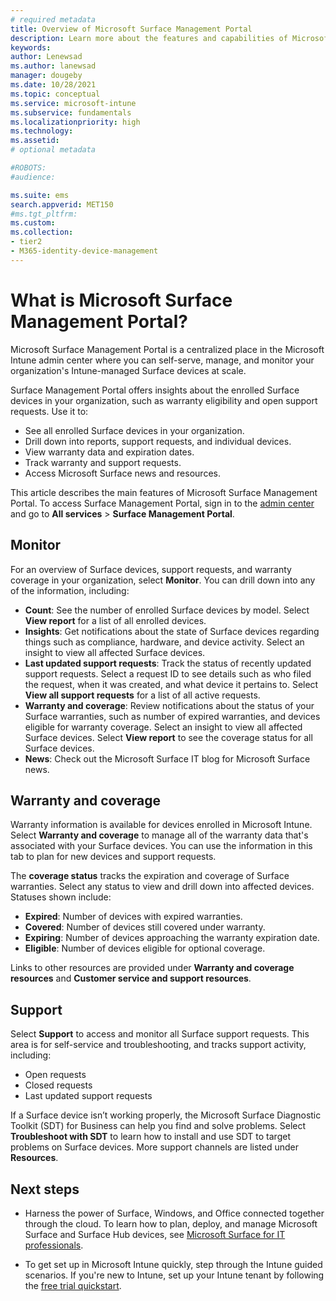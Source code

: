 ```yaml
---
# required metadata
title: Overview of Microsoft Surface Management Portal 
description: Learn more about the features and capabilities of Microsoft Surface Management Portal.     
keywords:
author: Lenewsad
ms.author: lanewsad
manager: dougeby
ms.date: 10/28/2021
ms.topic: conceptual
ms.service: microsoft-intune
ms.subservice: fundamentals
ms.localizationpriority: high
ms.technology:
ms.assetid: 
# optional metadata

#ROBOTS:
#audience:

ms.suite: ems
search.appverid: MET150
#ms.tgt_pltfrm:
ms.custom: 
ms.collection:
- tier2
- M365-identity-device-management
---
```


# What is Microsoft Surface Management Portal?  

Microsoft Surface Management Portal is a centralized place in the Microsoft Intune admin center where you can self-serve, manage, and monitor your organization's Intune-managed Surface devices at scale.  

Surface Management Portal offers insights about the enrolled Surface devices in your organization, such as warranty eligibility and open support requests. Use it to:

* See all enrolled Surface devices in your organization.  
* Drill down into reports, support requests, and individual devices.  
* View warranty data and expiration dates.   
* Track warranty and support requests.  
* Access Microsoft Surface news and resources.  

This article describes the main features of Microsoft Surface Management Portal. To access Surface Management Portal, sign in to the [admin center](https://go.microsoft.com/fwlink/?linkid=2109431) and go to **All services** > **Surface Management Portal**. 

## Monitor  
For an overview of Surface devices, support requests, and warranty coverage in your organization, select  **Monitor**. You can drill down into any of the information, including: 

* **Count**: See the number of enrolled Surface devices by model. Select **View report** for a list of all enrolled devices.  
* **Insights**: Get notifications about the state of Surface devices regarding things such as compliance, hardware, and device activity. Select an insight to view all affected Surface devices.     
* **Last updated support requests**: Track the status of recently updated support requests. Select a request ID to see details such as who filed the request, when it was created, and what device it pertains to. Select **View all support requests** for a list of all active requests. 
* **Warranty and coverage**: Review notifications about the status of your Surface warranties, such as number of expired warranties, and devices eligible for warranty coverage. Select an insight to view all affected Surface devices. Select **View report** to see the coverage status for all Surface devices. 
* **News**: Check out the Microsoft Surface IT blog for Microsoft Surface news. 

## Warranty and coverage  
Warranty information is available for devices enrolled in Microsoft Intune. Select **Warranty and coverage** to manage all of the warranty data that's associated with your Surface devices. You can use the information in this tab to plan for new devices and support requests. 

The **coverage status** tracks the expiration and coverage of Surface warranties. Select any status to view and drill down into affected devices. Statuses shown include:    
 
 * **Expired**: Number of devices with expired warranties.  
 * **Covered**: Number of  devices still covered under warranty.  
 * **Expiring**: Number of devices approaching the warranty expiration date.  
 * **Eligible**: Number of devices eligible for optional coverage.  

Links to other resources are provided under **Warranty and coverage resources** and **Customer service and support resources**.   

## Support  
Select **Support** to access and monitor all Surface support requests. This area is for self-service and troubleshooting, and tracks support activity, including:  

* Open requests    
* Closed requests  
* Last updated support requests  

If a Surface device isn’t working properly, the Microsoft Surface Diagnostic Toolkit (SDT) for Business can help you find and solve problems. Select **Troubleshoot with SDT** to learn how to install and use SDT to target problems on Surface devices. More support channels are listed under **Resources**.  

## Next steps

* Harness the power of Surface, Windows, and Office connected together through the cloud. To learn how to plan, deploy, and manage Microsoft Surface and Surface Hub devices, see [Microsoft Surface for IT professionals](/surface/).   

* To get set up in Microsoft Intune quickly, step through the Intune guided scenarios. If you're new to Intune, set up your Intune tenant by following the [free trial quickstart](free-trial-sign-up.md).